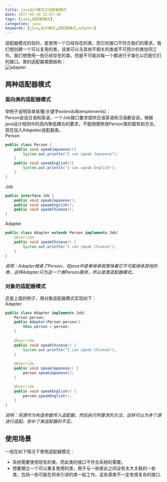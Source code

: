 ```yaml
---
title: java设计模式之适配器模式
date: 2017-05-30 22:07:30
tags: [java,适配器模式]
categories: java
keywords: [java,设计模式,适配器模式,adapter]
---
```


适配器模式的目的，是使用一个已经存在的类，而它的接口不符合我们的需求。我们想创建一个可以复用的类，该类可以与其他不相关的类或不可预计的类协同工作。我们想使用一些已经存在的类，但是不可能对每一个都进行子类化以匹配它们的接口。类的适配器类图结构：   
![adapter](http://opvqbxg2k.bkt.clouddn.com/images/adapter/%E9%80%82%E9%85%8D%E5%99%A8%E6%A8%A1%E5%BC%8F.png)   

<!-- more -->

## 两种适配器模式

### 面向类的适配器模式   
举例子说明简单易懂(关键字extends和emplements)：   
Person会说日语和英语，一个Job接口要求提供日语英语和汉语都会说，根据java设计规则中的高内聚低耦合的要求，不能随便修改Person类的属性和方法，现在加入Adapeter适配器类。   
Person   
``` java
public class Person {
	public void speakJapanese(){
		System.out.println("I can speak Japanese");
	}
	public void speakEnglish(){
		System.out.println("I can speak English");
	}
}
```
Job
``` java
public interface Job {
	public void speakJapanese();
	public void speakEnglish();
	public void speakChinese();
}
```
Adapter
``` java
public class Adapter extends Person implements Job{
	@Override
	public void speakChinese() {
		System.out.println("I can speak Chinese");
	}
}
```
*说明：Adapter继承了Person，在java中是单继承就意味着它不可能继承其他的类，这样Adapter只为这一个类Person服务，所以是类适配器模式。*

### 对象的适配器模式
还是上面的例子，用对象适配器模式实现如下：   
Adapter:
``` java
public class Adapter implements Job{
	Person person;
	public Adapter(Person person){
		this.person = person;
	}
	
	@Override
	public void speakChinese() {
		System.out.println("I can speak Chinese");
	}
	
	@Override
	public void speakJapanese() {
		person.speakJapanese();
	}

	@Override
	public void speakEnglish() {
		person.speakEnglish();
	}
}
```
*说明：将源作为构造参数传入适配器，然后执行所要求的方法，这样可以为多个源进行适配。弥补了类适配器的不足。*
## 使用场景
一般在如下情况下使用适配器模式：   
- 系统需要使用现有的类，而此类的接口不符合系统的需要。
- 想要建立一个可以重复使用的类，用于与一些彼此之间没有太大关联的一些类，包括一些可能在将来引进的类一起工作。这些源类不一定有很复杂的接口.
